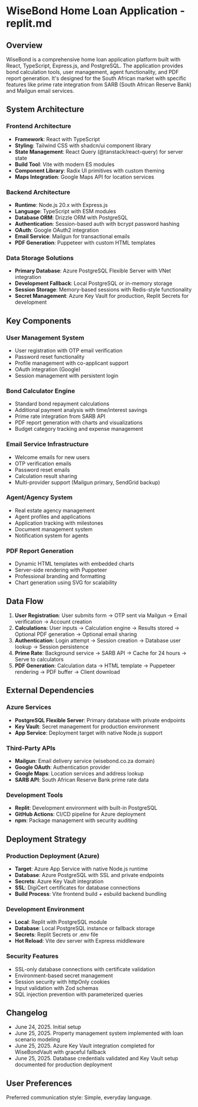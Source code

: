 # WiseBond Home Loan Application - replit.md

## Overview

WiseBond is a comprehensive home loan application platform built with React, TypeScript, Express.js, and PostgreSQL. The application provides bond calculation tools, user management, agent functionality, and PDF report generation. It's designed for the South African market with specific features like prime rate integration from SARB (South African Reserve Bank) and Mailgun email services.

## System Architecture

### Frontend Architecture
- **Framework**: React with TypeScript
- **Styling**: Tailwind CSS with shadcn/ui component library
- **State Management**: React Query (@tanstack/react-query) for server state
- **Build Tool**: Vite with modern ES modules
- **Component Library**: Radix UI primitives with custom theming
- **Maps Integration**: Google Maps API for location services

### Backend Architecture
- **Runtime**: Node.js 20.x with Express.js
- **Language**: TypeScript with ESM modules
- **Database ORM**: Drizzle ORM with PostgreSQL
- **Authentication**: Session-based auth with bcrypt password hashing
- **OAuth**: Google OAuth2 integration
- **Email Service**: Mailgun for transactional emails
- **PDF Generation**: Puppeteer with custom HTML templates

### Data Storage Solutions
- **Primary Database**: Azure PostgreSQL Flexible Server with VNet integration
- **Development Fallback**: Local PostgreSQL or in-memory storage
- **Session Storage**: Memory-based sessions with Redis-style functionality
- **Secret Management**: Azure Key Vault for production, Replit Secrets for development

## Key Components

### User Management System
- User registration with OTP email verification
- Password reset functionality
- Profile management with co-applicant support
- OAuth integration (Google)
- Session management with persistent login

### Bond Calculator Engine
- Standard bond repayment calculations
- Additional payment analysis with time/interest savings
- Prime rate integration from SARB API
- PDF report generation with charts and visualizations
- Budget category tracking and expense management

### Email Service Infrastructure
- Welcome emails for new users
- OTP verification emails
- Password reset emails
- Calculation result sharing
- Multi-provider support (Mailgun primary, SendGrid backup)

### Agent/Agency System
- Real estate agency management
- Agent profiles and applications
- Application tracking with milestones
- Document management system
- Notification system for agents

### PDF Report Generation
- Dynamic HTML templates with embedded charts
- Server-side rendering with Puppeteer
- Professional branding and formatting
- Chart generation using SVG for scalability

## Data Flow

1. **User Registration**: User submits form → OTP sent via Mailgun → Email verification → Account creation
2. **Calculations**: User inputs → Calculation engine → Results stored → Optional PDF generation → Optional email sharing
3. **Authentication**: Login attempt → Session creation → Database user lookup → Session persistence
4. **Prime Rate**: Background service → SARB API → Cache for 24 hours → Serve to calculators
5. **PDF Generation**: Calculation data → HTML template → Puppeteer rendering → PDF buffer → Client download

## External Dependencies

### Azure Services
- **PostgreSQL Flexible Server**: Primary database with private endpoints
- **Key Vault**: Secret management for production environment
- **App Service**: Deployment target with native Node.js support

### Third-Party APIs
- **Mailgun**: Email delivery service (wisebond.co.za domain)
- **Google OAuth**: Authentication provider
- **Google Maps**: Location services and address lookup
- **SARB API**: South African Reserve Bank prime rate data

### Development Tools
- **Replit**: Development environment with built-in PostgreSQL
- **GitHub Actions**: CI/CD pipeline for Azure deployment
- **npm**: Package management with security auditing

## Deployment Strategy

### Production Deployment (Azure)
- **Target**: Azure App Service with native Node.js runtime
- **Database**: Azure PostgreSQL with SSL and private endpoints
- **Secrets**: Azure Key Vault integration
- **SSL**: DigiCert certificates for database connections
- **Build Process**: Vite frontend build + esbuild backend bundling

### Development Environment
- **Local**: Replit with PostgreSQL module
- **Database**: Local PostgreSQL instance or fallback storage
- **Secrets**: Replit Secrets or .env file
- **Hot Reload**: Vite dev server with Express middleware

### Security Features
- SSL-only database connections with certificate validation
- Environment-based secret management
- Session security with httpOnly cookies
- Input validation with Zod schemas
- SQL injection prevention with parameterized queries

## Changelog
- June 24, 2025. Initial setup
- June 25, 2025. Property management system implemented with loan scenario modeling
- June 25, 2025. Azure Key Vault integration completed for WiseBondVault with graceful fallback
- June 25, 2025. Database credentials validated and Key Vault setup documented for production deployment

## User Preferences

Preferred communication style: Simple, everyday language.
